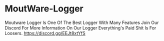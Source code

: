 # MoutWare-Logger
Moutware Logger Is One Of The Best Logger With Many Features Join Our Discord For More Information On Our Logger Everything's Paid Shit Is For Loosers. https://discord.gg/EEJt8xtYfS

